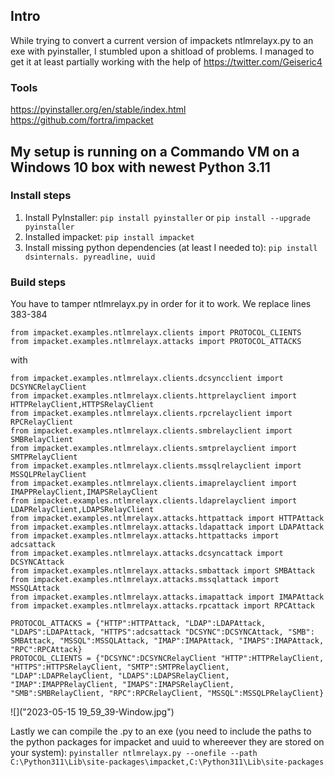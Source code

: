## Intro
While trying to convert a current version of impackets ntlmrelayx.py to an exe with pyinstaller, I stumbled upon a shitload of problems.
I managed to get it at least partially working with the help of https://twitter.com/Geiseric4

### Tools
https://pyinstaller.org/en/stable/index.html
https://github.com/fortra/impacket

## My setup is running on a Commando VM on a Windows 10 box with newest Python 3.11
### Install steps
1. Install PyInstaller:
  ``pip install pyinstaller`` or ``pip install --upgrade pyinstaller``
2. Installed impacket:
  ``pip install impacket``
3. Install missing python dependencies (at least I needed to):
  ``pip install dsinternals. pyreadline, uuid``
  
### Build steps
You have to tamper ntlmrelayx.py in order for it to work. We replace lines 383-384
```
from impacket.examples.ntlmrelayx.clients import PROTOCOL_CLIENTS
from impacket.examples.ntlmrelayx.attacks import PROTOCOL_ATTACKS
```

with

```
from impacket.examples.ntlmrelayx.clients.dcsyncclient import DCSYNCRelayClient
from impacket.examples.ntlmrelayx.clients.httprelayclient import HTTPRelayClient,HTTPSRelayClient
from impacket.examples.ntlmrelayx.clients.rpcrelayclient import RPCRelayClient
from impacket.examples.ntlmrelayx.clients.smbrelayclient import SMBRelayClient
from impacket.examples.ntlmrelayx.clients.smtprelayclient import SMTPRelayClient
from impacket.examples.ntlmrelayx.clients.mssqlrelayclient import MSSQLPRelayClient
from impacket.examples.ntlmrelayx.clients.imaprelayclient import IMAPPRelayClient,IMAPSRelayClient
from impacket.examples.ntlmrelayx.clients.ldaprelayclient import LDAPRelayClient,LDAPSRelayClient
from impacket.examples.ntlmrelayx.attacks.httpattack import HTTPAttack
from impacket.examples.ntlmrelayx.attacks.ldapattack import LDAPAttack
from impacket.examples.ntlmrelayx.attacks.httpattacks import adcsattack
from impacket.examples.ntlmrelayx.attacks.dcsyncattack import DCSYNCAttack
from impacket.examples.ntlmrelayx.attacks.smbattack import SMBAttack
from impacket.examples.ntlmrelayx.attacks.mssqlattack import MSSQLAttack
from impacket.examples.ntlmrelayx.attacks.imapattack import IMAPAttack
from impacket.examples.ntlmrelayx.attacks.rpcattack import RPCAttack
        
PROTOCOL_ATTACKS = {"HTTP":HTTPAttack, "LDAP":LDAPAttack, "LDAPS":LDAPAttack, "HTTPS":adcsattack "DCSYNC":DCSYNCAttack, "SMB": SMBAttack, "MSSQL":MSSQLAttack, "IMAP":IMAPAttack, "IMAPS":IMAPAttack, "RPC":RPCAttack}
PROTOCOL_CLIENTS = {"DCSYNC":DCSYNCRelayClient "HTTP":HTTPRelayClient, "HTTPS":HTTPSRelayClient, "SMTP":SMTPRelayClient, "LDAP":LDAPRelayClient, "LDAPS":LDAPSRelayClient, "IMAP":IMAPPRelayClient, "IMAPS":IMAPSRelayClient, "SMB":SMBRelayClient, "RPC":RPCRelayClient, "MSSQL":MSSQLPRelayClient}
```

![]("2023-05-15 19_59_39-Window.jpg")

Lastly we can compile the .py to an exe (you need to include the paths to the python packages for impacket and uuid to whereever they are stored on your system):
``pyinstaller ntlmrelayx.py --onefile --path C:\Python311\Lib\site-packages\impacket,C:\Python311\Lib\site-packages``
